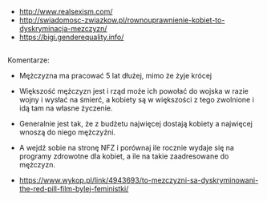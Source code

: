 - http://www.realsexism.com/
- http://swiadomosc-zwiazkow.pl/rownouprawnienie-kobiet-to-dyskryminacja-mezczyzn/
- https://bigi.genderequality.info/

##

Komentarze:

- Mężczyzna ma pracować 5 lat dłużej, mimo że żyje krócej
- Większość mężczyzn jest i rząd może ich powołać do wojska w razie wojny i wysłać na śmierć, a kobiety są w większości z tego zwolnione i idą tam na własne życzenie.
- Generalnie jest tak, że z budżetu najwięcej dostają kobiety a najwięcej wnoszą do niego mężczyźni.
- A wejdź sobie na stronę NFZ i porównaj ile rocznie wydaje się na programy zdrowotne dla kobiet, a ile na takie zaadresowane do mężczyzn.

- https://www.wykop.pl/link/4943693/to-mezczyzni-sa-dyskryminowani-the-red-pill-film-bylej-feministki/
